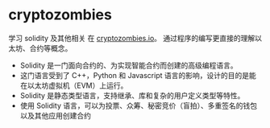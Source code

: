 # cryptozombies

学习 solidity 及其他相关 在 [cryptozombies.io](https://cryptozombies.io/en/course/)。
通过程序的编写更直接的理解以太坊、合约等概念。

- Solidity 是一门面向合约的、为实现智能合约而创建的高级编程语言。
- 这门语言受到了 C++，Python 和 Javascript 语言的影响，设计的目的是能在以太坊虚拟机（EVM）上运行。
- Solidity 是静态类型语言，支持继承、库和复杂的用户定义类型等特性。
- 使用 Solidity 语言，可以为投票、众筹、秘密竞价（盲拍）、多重签名的钱包以及其他应用创建合约
